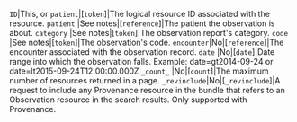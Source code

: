  `ID`|This, or `patient`|[`token`]|The logical resource ID associated with the resource.
 `patient`	|See notes|[`reference`]|The patient the observation is about.
 `category`	|See notes|[`token`]|The observation report's category.
 `code`	|See notes|[`token`]|The observation's code.
 `encounter`|No|[`reference`]|The encounter associated with the observation record.
 `date`	|No|[`date`]|Date range into which the observation falls. Example: date=gt2014-09-24 or date=lt2015-09-24T12:00:00.000Z
 `_count_`	|No|[`count`]|The maximum number of resources returned in a page.
 `_revinclude`|No|[`_revinclude`]|A request to include any Provenance resource in the bundle that refers to an Observation resource in the search results. Only supported with Provenance.
